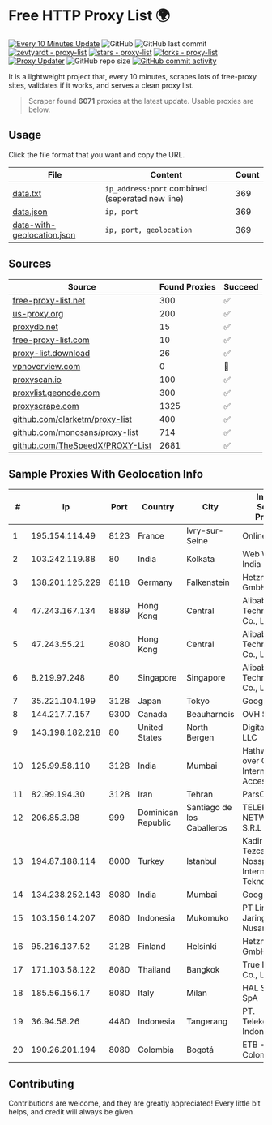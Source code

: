
# Free HTTP Proxy List 🌍

[![Every 10 Minutes Update](https://github.com/mertguvencli/http-proxy-list/actions/workflows/main.yml/badge.svg?branch=main)](https://github.com/mertguvencli/http-proxy-list/actions/workflows/main.yml)
![GitHub](https://img.shields.io/github/license/mertguvencli/http-proxy-list)
![GitHub last commit](https://img.shields.io/github/last-commit/mertguvencli/http-proxy-list)
[![zevtyardt - proxy-list](https://img.shields.io/static/v1?label=zevtyardt&message=proxy-list&color=blue&logo=github)](https://github.com/zevtyardt/proxy-list "Go to GitHub repo")
[![stars - proxy-list](https://img.shields.io/github/stars/zevtyardt/proxy-list?style=social)](https://github.com/zevtyardt/proxy-list)
[![forks - proxy-list](https://img.shields.io/github/forks/zevtyardt/proxy-list?style=social)](https://github.com/zevtyardt/proxy-list)
[![Proxy Updater](https://github.com/zevtyardt/proxy-list/workflows/Proxy%20Updater/badge.svg)](https://github.com/zevtyardt/proxy-list/actions?query=workflow:"Proxy+Updater")
![GitHub repo size](https://img.shields.io/github/repo-size/zevtyardt/proxy-list)
[![GitHub commit activity](https://img.shields.io/github/commit-activity/m/zevtyardt/proxy-list?logo=commits)](https://github.com/zevtyardt/proxy-list/commits/main)

It is a lightweight project that, every 10 minutes, scrapes lots of free-proxy sites, validates if it works, and serves a clean proxy list.

> Scraper found **6071** proxies at the latest update. Usable proxies are below.

## Usage

Click the file format that you want and copy the URL.

|File|Content|Count|
|----|-------|-----|
|[data.txt](https://raw.githubusercontent.com/mertguvencli/http-proxy-list/main/proxy-list/data.txt)|`ip_address:port` combined (seperated new line)|369|
|[data.json](https://raw.githubusercontent.com/mertguvencli/http-proxy-list/main/proxy-list/data.json)|`ip, port`|369|
|[data-with-geolocation.json](https://raw.githubusercontent.com/mertguvencli/http-proxy-list/main/proxy-list/data-with-geolocation.json)|`ip, port, geolocation`|369|

## Sources

|Source|Found Proxies|Succeed|
|------|-------------|-------|
|[free-proxy-list.net](https://free-proxy-list.net)|300|✅|
|[us-proxy.org](https://www.us-proxy.org)|200|✅|
|[proxydb.net](http://proxydb.net)|15|✅|
|[free-proxy-list.com](https://free-proxy-list.com/?page=&port=&type%5B%5D=http&type%5B%5D=https&up_time=0&search=Search)|10|✅|
|[proxy-list.download](https://www.proxy-list.download/HTTP)|26|✅|
|[vpnoverview.com](https://vpnoverview.com/privacy/anonymous-browsing/free-proxy-servers)|0|🚫|
|[proxyscan.io](https://www.proxyscan.io)|100|✅|
|[proxylist.geonode.com](https://proxylist.geonode.com/api/proxy-list?limit=300&page=1&sort_by=lastChecked&sort_type=desc&protocols=http,https)|300|✅|
|[proxyscrape.com](https://api.proxyscrape.com/v2/?request=displayproxies&protocol=http&timeout=10000&country=all&ssl=all&anonymity=all)|1325|✅|
|[github.com/clarketm/proxy-list](https://raw.githubusercontent.com/clarketm/proxy-list/master/proxy-list-raw.txt)|400|✅|
|[github.com/monosans/proxy-list](https://raw.githubusercontent.com/monosans/proxy-list/main/proxies/http.txt)|714|✅|
|[github.com/TheSpeedX/PROXY-List](https://raw.githubusercontent.com/TheSpeedX/PROXY-List/master/http.txt)|2681|✅|


## Sample Proxies With Geolocation Info

|#|Ip|Port|Country|City|Internet Service Provider|
|-|--|----|-------|----|-------------------------|
|1|195.154.114.49|8123|France|Ivry-sur-Seine|Online S.A.S.|
|2|103.242.119.88|80|India|Kolkata|Web Werks India Pvt. Ltd.|
|3|138.201.125.229|8118|Germany|Falkenstein|Hetzner Online GmbH|
|4|47.243.167.134|8889|Hong Kong|Central|Alibaba (US) Technology Co., Ltd.|
|5|47.243.55.21|8080|Hong Kong|Central|Alibaba (US) Technology Co., Ltd.|
|6|8.219.97.248|80|Singapore|Singapore|Alibaba (US) Technology Co., Ltd.|
|7|35.221.104.199|3128|Japan|Tokyo|Google LLC|
|8|144.217.7.157|9300|Canada|Beauharnois|OVH SAS|
|9|143.198.182.218|80|United States|North Bergen|DigitalOcean, LLC|
|10|125.99.58.110|3128|India|Mumbai|Hathway IP over Cable Internet Access|
|11|82.99.194.30|3128|Iran|Tehran|ParsOnline Co.|
|12|206.85.3.98|999|Dominican Republic|Santiago de los Caballeros|TELERY NETWORKS, S.R.L|
|13|194.87.188.114|8000|Turkey|Istanbul|Kadir Huseyin Tezcan Nosspeed Internet Teknolojileri|
|14|134.238.252.143|8080|India|Mumbai|Google LLC|
|15|103.156.14.207|8080|Indonesia|Mukomuko|PT Lintas Jaringan Nusantara|
|16|95.216.137.52|3128|Finland|Helsinki|Hetzner Online GmbH|
|17|171.103.58.122|8080|Thailand|Bangkok|True Internet Co., Ltd.|
|18|185.56.156.17|8080|Italy|Milan|HAL Service SpA|
|19|36.94.58.26|4480|Indonesia|Tangerang|PT. Telekomunikasi Indonesia|
|20|190.26.201.194|8080|Colombia|Bogotá|ETB - Colombia|



## Contributing

Contributions are welcome, and they are greatly appreciated! Every
little bit helps, and credit will always be given.

